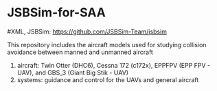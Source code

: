# JSBSim-for-SAA
#XML, JSBSim: https://github.com/JSBSim-Team/jsbsim

This repository includes the aircraft models used for studying collision avoidance between manned and unmanned aircraft
1. aircraft: Twin Otter (DHC6), Cessna 172 (c172x), EPPFPV (EPP FPV - UAV), and GBS_3 (Giant Big Stik - UAV)
2. systems: guidance and control for the UAVs and general aircraft
